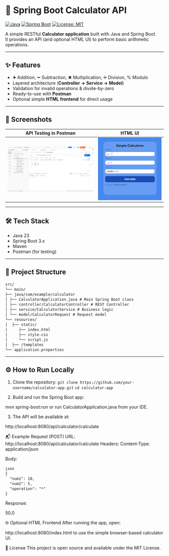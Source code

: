 # 🧮 Spring Boot Calculator API

[![Java](https://img.shields.io/badge/Java-23-orange.svg)](https://www.oracle.com/java/)
[![Spring Boot](https://img.shields.io/badge/SpringBoot-3.x-green.svg)](https://spring.io/projects/spring-boot)
[![License: MIT](https://img.shields.io/badge/License-MIT-blue.svg)](LICENSE)

A simple RESTful **Calculator application** built with Java and Spring Boot.  
It provides an API (and optional HTML UI) to perform basic arithmetic operations.

---

## ✨ Features

- ➕ Addition, ➖ Subtraction, ✖ Multiplication, ➗ Division, % Modulo
- Layered architecture (**Controller → Service → Model**)
- Validation for invalid operations & divide-by-zero
- Ready-to-use with **Postman**
- Optional simple **HTML frontend** for direct usage

---

## 📸 Screenshots

| API Testing in Postman | HTML UI |
|------------------------|---------|
| ![Postman Screenshot](docs/postman.png) | ![HTML Screenshot](docs/html.png) |

---

## 🛠️ Tech Stack

- Java 23
- Spring Boot 3.x
- Maven
- Postman (for testing)

---

## 📂 Project Structure
```
src/
└── main/
├── java/com/example/calculator
│ ├── CalculatorApplication.java # Main Spring Boot class
│ ├── controller/CalculatorController # REST Controller
│ ├── service/CalculatorService # Business logic
│ └── model/CalculatorRequest # Request model
└── resources/
|  ├── static/
|     ├── index.html
|     ├── style.css
|     └── script.js
|  ├── /templates
└── application.properties
```
---

## ⚙️ How to Run Locally

1. Clone the repository:
   ```git clone https://github.com/your-username/calculator-app.git```
   ```cd calculator-app```

2. Build and run the Spring Boot app:

mvn spring-boot:run
or run CalculatorApplication.java from your IDE.

3. The API will be available at:

http://localhost:8080/api/calculator/calculate

📬 Example Request (POST)
URL: http://localhost:8080/api/calculator/calculate
Headers: Content-Type: application/json

Body:
```
json
{
  "num1": 10,
  "num2": 5,
  "operation": "*"
}

```
Response:

50.0



🌐 Optional HTML Frontend
After running the app, open:

http://localhost:8080/index.html
to use the simple browser-based calculator UI.

📝 License
This project is open source and available under the MIT License.
